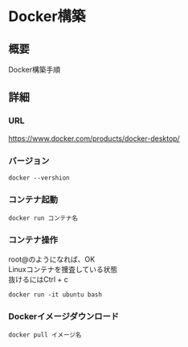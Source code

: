 # Docker構築
## 概要
Docker構築手順
## 詳細
### URL
https://www.docker.com/products/docker-desktop/

### バージョン
```docker
docker --vershion
```

### コンテナ起動
```docker
docker run コンテナ名
```

### コンテナ操作
root@のようになれば、OK  
Linuxコンテナを捜査している状態  
抜けるにはCtrl + c
```docker
docker run -it ubuntu bash
```

### Dockerイメージダウンロード
```docker
docker pull イメージ名
```
